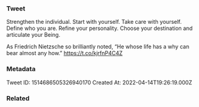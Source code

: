 ### Tweet
Strengthen the individual. Start with yourself. Take care with yourself. Define who you are. Refine your personality. Choose your destination and articulate your Being.

As Friedrich Nietzsche so brilliantly noted, “He whose life has a why can bear almost any how.” https://t.co/kjrfnP4C4Z

### Metadata
Tweet ID: 1514686505326940170
Created At: 2022-04-14T19:26:19.000Z

### Related

